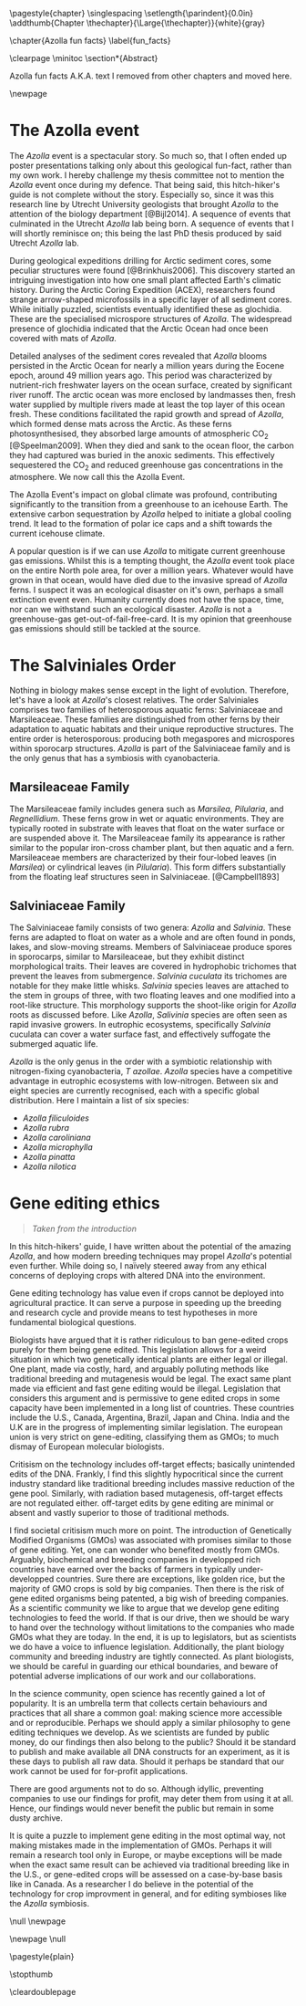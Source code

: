 \pagestyle{chapter}
\singlespacing
\setlength{\parindent}{0.0in}
\addthumb{Chapter \thechapter}{\Large{\thechapter}}{white}{gray}

\chapter{Azolla fun facts}
\label{fun_facts}

\clearpage
\minitoc
\section*{Abstract}

Azolla fun facts A.K.A. text I removed from other chapters and moved here.

\newpage

# The Azolla event

The _Azolla_ event is a spectacular story.
So much so, that I often ended up poster presentations talking only about this geological fun-fact, rather than my own work.
I hereby challenge my thesis committee not to mention the _Azolla_ event once during my defence.
That being said, this hitch-hiker's guide is not complete without the story.
Especially so, since it was this research line by Utrecht University geologists that brought _Azolla_ to the attention of the biology department [@Bijl2014].
A sequence of events that culminated in the Utrecht _Azolla_ lab being born.
A sequence of events that I will shortly reminisce on; this being the last PhD thesis produced by said Utrecht _Azolla_ lab.

During geological expeditions drilling for Arctic sediment cores, some peculiar structures were found [@Brinkhuis2006].
This discovery started an intriguing investigation into how one small plant affected Earth's climatic history.
During the Arctic Coring Expedition (ACEX), researchers found strange arrow-shaped microfossils in a specific layer of all sediment cores.
While initially puzzled, scientists eventually identified these as glochidia.
These are the specialised microspore structures of _Azolla_.
The widespread presence of glochidia indicated that the Arctic Ocean had once been covered with mats of _Azolla_.

Detailed analyses of the sediment cores revealed that _Azolla_ blooms persisted in the Arctic Ocean for nearly a million years during the Eocene epoch, around 49 million years ago.
This period was characterized by nutrient-rich freshwater layers on the ocean surface, created by significant river runoff.
The arctic ocean was more enclosed by landmasses then, fresh water supplied by multiple rivers made at least the top layer of this ocean fresh.
These conditions facilitated the rapid growth and spread of _Azolla_, which formed dense mats across the Arctic.
As these ferns photosynthesised, they absorbed large amounts of atmospheric CO$_2$ [@Speelman2009].
When they died and sank to the ocean floor, the carbon they had captured was buried in the anoxic sediments.
This effectively sequestered the CO$_2$ and reduced greenhouse gas concentrations in the atmosphere.
We now call this the Azolla Event.

The Azolla Event's impact on global climate was profound, contributing significantly to the transition from a greenhouse to an icehouse Earth.
The extensive carbon sequestration by _Azolla_ helped to initiate a global cooling trend.
It lead to the formation of polar ice caps and a shift towards the current icehouse climate.

A popular question is if we can use _Azolla_ to mitigate current greenhouse gas emissions.
Whilst this is a tempting thought, the _Azolla_ event took place on the entire North pole area, for over a million years.
Whatever would have grown in that ocean, would have died due to the invasive spread of _Azolla_ ferns.
I suspect it was an ecological disaster on it's own, perhaps a small extinction event even.
Humanity currently does not have the space, time, nor can we withstand such an ecological disaster.
_Azolla_ is not a greenhouse-gas get-out-of-fail-free-card.
It is my opinion that greenhouse gas emissions should still be tackled at the source.

# The Salviniales Order

Nothing in biology makes sense except in the light of evolution.
Therefore, let's have a look at _Azolla_'s closest relatives.
The order Salviniales comprises two families of heterosporous aquatic ferns: Salviniaceae and Marsileaceae.
These families are distinguished from other ferns by their adaptation to aquatic habitats and their unique reproductive structures.
The entire order is heterosporous: producing both megaspores and microspores within sporocarp structures.
_Azolla_ is part of the Salviniaceae family and is the only genus that has a symbiosis with cyanobacteria.

## Marsileaceae Family

The Marsileaceae family includes genera such as _Marsilea_, _Pilularia_, and _Regnellidium_.
These ferns grow in wet or aquatic environments.
They are typically rooted in substrate with leaves that float on the water surface or are suspended above it.
The Marsileaceae family its appearance is rather similar to the popular iron-cross chamber plant, but then aquatic and a fern.
Marsileaceae members are characterized by their four-lobed leaves (in _Marsilea_) or cylindrical leaves (in _Pilularia_).
This form  differs substantially from the floating leaf structures seen in Salviniaceae. [@Campbell1893]

## Salviniaceae Family

The Salviniaceae family consists of two genera: _Azolla_ and _Salvinia_.
These ferns are adapted to float on water as a whole and are often found in ponds, lakes, and slow-moving streams.
Members of Salviniaceae produce spores in sporocarps, similar to Marsileaceae, but they exhibit distinct morphological traits.
Their leaves are covered in hydrophobic trichomes that prevent the leaves from submergence.
_Salvinia cuculata_ its trichomes are notable for they make little whisks.
_Salvinia_ species leaves are attached to the stem in groups of three, with two floating leaves and one modified into a root-like structure.
This morphology supports the shoot-like origin for _Azolla_ roots as discussed before.
Like _Azolla_, _Salivinia_ species are often seen as rapid invasive growers.
In eutrophic ecosystems, specifically _Salvinia_ cuculata can cover a water surface fast, and effectively suffogate the submerged aquatic life.

_Azolla_ is the only genus in the order with a symbiotic relationship with nitrogen-fixing cyanobacteria, _T azollae_.
_Azolla_ species have a competitive advantage in eutrophic ecosystems with low-nitrogen.
Between six and eight species are currently recognised, each with a specific global distribution.
Here I maintain a list of six species:

* _Azolla filiculoides_
* _Azolla rubra_
* _Azolla caroliniana_
* _Azolla microphylla_
* _Azolla pinatta_
* _Azolla nilotica_

<!-- Maybe insert map with each their geographical distribution. -->


# Gene editing ethics

> _Taken from the introduction_
  
In this hitch-hikers' guide, I have written about the potential of the amazing _Azolla_, and how modern breeding techniques may propel _Azolla_'s potential even further.
While doing so, I naïvely steered away from any ethical concerns of deploying crops with altered DNA into the environment.

Gene editing technology has value even if crops cannot be deployed into agricultural practice.
It can serve a purpose in speeding up the breeding and research cycle and provide means to test hypotheses in more fundamental biological questions.

Biologists have argued that it is rather ridiculous to ban gene-edited crops purely for them being gene edited.
This legislation allows for a weird situation in which two genetically identical plants are either legal or illegal.
One plant, made via costly, hard, and arguably polluting methods like traditional breeding and mutagenesis would be legal.
The exact same plant made via efficient and fast gene editing would be illegal.
Legislation that considers this argument and is permissive to gene edited crops in some capacity have been implemented in a long list of countries.
These countries include the U.S., Canada, Argentina, Brazil, Japan and China.
India and the U.K are in the progress of implementing similar legislation.
The european union is very strict on gene-editing, classifying them as GMOs; to much dismay of European molecular biologists.

Critisism on the technology includes off-target effects; basically unintended edits of the DNA.
Frankly, I find this slightly hypocritical since the current industry standard like traditional breeding includes massive reduction of the gene pool.
Similarly, with radiation based mutagenesis, off-target effects are not regulated either.
off-target edits by gene editing are minimal or absent and vastly superior to those of traditional methods.

I find societal critisism much more on point.
The introduction of Genetically Modified Organisms (GMOs) was associated with promises similar to those of gene editing.
Yet, one can wonder who benefited mostly from GMOs.
Arguably, biochemical and breeding companies in developped rich countries have earned over the backs of farmers in typically under-developped countries.
Sure there are exceptions, like golden rice, but the majority of GMO crops is sold by big companies.
Then there is the risk of gene edited organisms being patented, a big wish of breeding companies.
As a scientific community we like to argue that we develop gene editing technologies to feed the world.
If that is our drive, then we should be wary to hand over the technology without limitations to the companies who made GMOs what they are today.
In the end, it is up to legislators, but as scientists we do have a voice to influence legislation.
Additionally, the plant biology community and breeding industry are tightly connected.
As plant biologists, we should be careful in guarding our ethical boundaries, and beware of potential adverse implications of our work and our collaborations.

In the science community, open science has recently gained a lot of popularity.
It is an umbrella term that collects certain behaviours and practices that all share a common goal: making science more accessible and or reproducible.
Perhaps we should apply a similar philosophy to gene editing techniques we develop.
As we scientists are funded by public money, do our findings then also belong to the public?
Should it be standard to publish and make available all DNA constructs for an experiment, as it is these days to publish all raw data.
Should it perhaps be standard that our work cannot be used for for-profit applications.

There are good arguments not to do so.
Although idyllic, preventing companies to use our findings for profit, may deter them from using it at all.
Hence, our findings would never benefit the public but remain in some dusty archive.

It is quite a puzzle to implement gene editing in the most optimal way, not making mistakes made in the implementation of GMOs.
Perhaps it will remain a research tool only in Europe, or maybe exceptions will be made when the exact same result can be achieved via traditional breeding like in the U.S., or gene-edited crops will be assessed on a case-by-base basis like in Canada.
As a researcher I do believe in the potential of the technology for crop improvment in general, and for editing symbioses like the _Azolla_ symbiosis.


\null
\newpage

<!-- close the last page of this section as required for removing the thumb index on next "part page" -->
\newpage
\null
<!-- don't show page nrs on cleardouble page -->
\pagestyle{plain}
<!-- stop the thumbmarking scheme (partwise) and start it (chapterwise) in the next chapter -->
\stopthumb
<!-- clear double page so that the chapters start nicely on a new right page -->
\cleardoublepage
